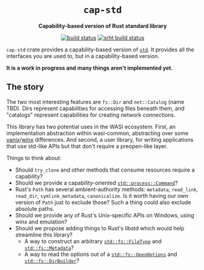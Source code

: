 <div align="center">
  <h1><code>cap-std</code></h1>

  <p>
    <strong>Capability-based version of Rust standard library</strong>
  </p>

  <p>
    <a href="https://github.com/sunfishcode/cap-std/actions?query=workflow%3ACI"><img src="https://github.com/sunfishcode/cap-std/workflows/CI/badge.svg" alt="build status" /></a>
    <a href="https://builds.sr.ht/~sunfish/cap-std?"><img src="https://builds.sr.ht/~sunfish/cap-std.svg" alt="srht build status" /></a>
  </p>
</div>

`cap-std` crate provides a capability-based version of [`std`]. It provides all the
interfaces you are used to, but in a capability-based version.

[`std`]: https://doc.rust-lang.org/std/index.html

**It is a work in progress and many things aren't implemented yet.**

## The story

The two most interesting features are `fs::Dir` and `net::Catalog` (name TBD).
Dirs represent capabilities for accessing files beneath them, and "catalogs"
represent capabilities for creating network connections.

This library has two potential uses in the WASI ecosystem. First, an implementation
abstraction within wasi-common, abstracting over some [yanix]/[winx] differences. And
second, a user library, for writing applications that use std-like APIs but that
don't require a preopen-like layer.

Things to think about:
 - Should `try_clone` and other methods that consume resources require
   a capability?
 - Should we provide a capability-oriented [`std::process::Command`]?
 - Rust's `Path` has several ambient-authority methods: `metadata`,
   `read_link`, `read_dir`, `symlink_metadata`, `canonicalize`. Is it
   worth having our own version of `Path` just to exclude those? Such a
   thing could also exclude absolute paths.
 - Should we provide any of Rust's Unix-specific APIs on Windows, using
   winx and emulation?
 - Should we propose adding things to Rust's libstd which would help streamline this library?
    - A way to construct an arbitrary [`std::fs::FileType`] and [`std::fs::Metadata`]?
    - A way to read the options out of a [`std::fs::OpenOptions`] and [`std::fs::DirBuilder`]?

[arf strings]: https://github.com/bytecodealliance/arf-strings/
[`std::process::Command`]: https://doc.rust-lang.org/std/process/struct.Command.html
[`std::fs::FileType`]: https://doc.rust-lang.org/std/fs/struct.FileType.html
[`std::fs::Metadata`]: https://doc.rust-lang.org/std/fs/struct.Metadata.html
[`std::fs::DirBuilder`]: https://doc.rust-lang.org/std/fs/struct.DirBuilder.html
[`std::fs::OpenOptions`]: https://doc.rust-lang.org/std/fs/struct.OpenOptions.html
[yanix]: https://docs.rs/yanix
[winx]: https://docs.rs/winx
